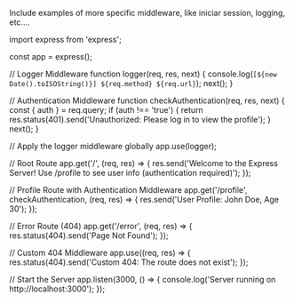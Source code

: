 Include examples of more specific middleware, like iniciar session, logging, etc....


import express from 'express';

const app = express();

// Logger Middleware
function logger(req, res, next) {
    console.log(`[${new Date().toISOString()}] ${req.method} ${req.url}`);
    next();
}

// Authentication Middleware
function checkAuthentication(req, res, next) {
    const { auth } = req.query;
    if (auth !== 'true') {
        return res.status(401).send('Unauthorized: Please log in to view the profile');
    }
    next();
}

// Apply the logger middleware globally
app.use(logger);

// Root Route
app.get('/', (req, res) => {
    res.send('Welcome to the Express Server! Use /profile to see user info (authentication required)');
});

// Profile Route with Authentication Middleware
app.get('/profile', checkAuthentication, (req, res) => {
    res.send('User Profile: John Doe, Age 30');
});

// Error Route (404)
app.get('/error', (req, res) => {
    res.status(404).send('Page Not Found');
});

// Custom 404 Middleware
app.use((req, res) => {
    res.status(404).send('Custom 404: The route does not exist');
});

// Start the Server
app.listen(3000, () => {
    console.log('Server running on http://localhost:3000');
});

